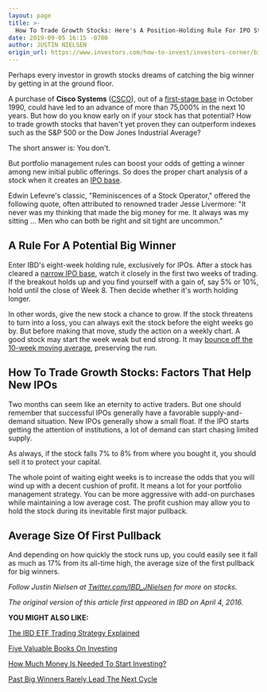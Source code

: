 ```yaml
---
layout: page
title: >-
  How To Trade Growth Stocks: Here's A Position-Holding Rule For IPO Stocks
date: 2019-09-05 16:15 -0700
author: JUSTIN NIELSEN
origin_url: https://www.investors.com/how-to-invest/investors-corner/big-winner-stock-ground-floor-ipo
---
```





Perhaps every investor in growth stocks dreams of catching the big winner by getting in at the ground floor.




A purchase of **Cisco Systems** ([CSCO](https://research.investors.com/quote.aspx?symbol=CSCO)), out of a [first-stage base](https://www.investors.com/how-to-invest/investors-corner/do-you-know-how-to-count-bases-in-leading-stocks-do-it-to-assess-risk/) in October 1990, could have led to an advance of more than 75,000% in the next 10 years. But how do you know early on if your stock has that potential? How to trade growth stocks that haven't yet proven they can outperform indexes such as the S&P 500 or the Dow Jones Industrial Average?


The short answer is: You don't.


But portfolio management rules can boost your odds of getting a winner among new initial public offerings. So does the proper chart analysis of a stock when it creates an [IPO base](https://www.investors.com/how-to-invest/investors-corner/ipo-bases-rich-gains/).



Edwin Lefevre's classic, "Reminiscences of a Stock Operator," offered the following quote, often attributed to renowned trader Jesse Livermore: "It never was my thinking that made the big money for me. It always was my sitting ... Men who can both be right and sit tight are uncommon."


A Rule For A Potential Big Winner
---------------------------------


Enter IBD's eight-week holding rule, exclusively for IPOs. After a stock has cleared a [narrow IPO base](https://www.investors.com/how-to-invest/investors-corner/ipo-bases-rich-gains/), watch it closely in the first two weeks of trading. If the breakout holds up and you find yourself with a gain of, say 5% or 10%, hold until the close of Week 8. Then decide whether it's worth holding longer.


In other words, give the new stock a chance to grow. If the stock threatens to turn into a loss, you can always exit the stock before the eight weeks go by. But before making that move, study the action on a weekly chart. A good stock may start the week weak but end strong. It may [bounce off the 10-week moving average](https://www.investors.com/how-to-invest/investors-corner/searching-for-a-new-buy-point-watch-tests-of-the-10-week-moving-average/), preserving the run.


How To Trade Growth Stocks: Factors That Help New IPOs
------------------------------------------------------


Two months can seem like an eternity to active traders. But one should remember that successful IPOs generally have a favorable supply-and-demand situation. New IPOs generally show a small float. If the IPO starts getting the attention of institutions, a lot of demand can start chasing limited supply.


As always, if the stock falls 7% to 8% from where you bought it, you should sell it to protect your capital.


The whole point of waiting eight weeks is to increase the odds that you will wind up with a decent cushion of profit. It means a lot for your portfolio management strategy. You can be more aggressive with add-on purchases while maintaining a low average cost. The profit cushion may allow you to hold the stock during its inevitable first major pullback.


Average Size Of First Pullback
------------------------------


And depending on how quickly the stock runs up, you could easily see it fall as much as 17% from its all-time high, the average size of the first pullback for big winners.


*Follow Justin Nielsen at [Twitter.com/IBD\_JNielsen](https://twitter.com/IBD_JNielsen) for more on stocks.*


*The original version of this article first appeared in IBD on April 4, 2016.*


**YOU MIGHT ALSO LIKE:**


[The IBD ETF Trading Strategy Explained](https://www.investors.com/market-trend/ibds-etf-market-strategy/ibds-etf-market-strategy/)


[Five Valuable Books On Investing](https://www.investors.com/how-to-invest/investors-corner/investing-books/)


[How Much Money Is Needed To Start Investing?](https://www.investors.com/how-to-invest/investors-corner/how-much-money-do-you-need-to-start-investing/)


[Past Big Winners Rarely Lead The Next Cycle](https://www.investors.com/how-to-invest/investors-corner/bull-market-leaders/)





